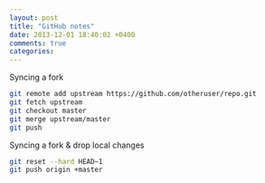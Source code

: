 ```yaml
---
layout: post
title: "GitHub notes"
date: 2013-12-01 18:40:02 +0400
comments: true
categories:
---
```


Syncing a fork
```bash
git remote add upstream https://github.com/otheruser/repo.git
git fetch upstream
git checkout master
git merge upstream/master
git push
```

Syncing a fork & drop local changes
```bash
git reset --hard HEAD~1
git push origin +master
```
